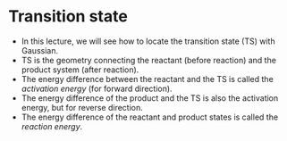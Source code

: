# Transition state
* In this lecture, we will see how to locate the transition state (TS) with Gaussian.
* TS is the geometry connecting the reactant (before reaction) and the product system (after reaction).
* The energy difference between the reactant and the TS is called the *activation energy* (for forward direction).
* The energy difference of the product and the TS is also the activation energy, but for reverse direction.
* The energy difference of the reactant and product states is called the *reaction energy*.
